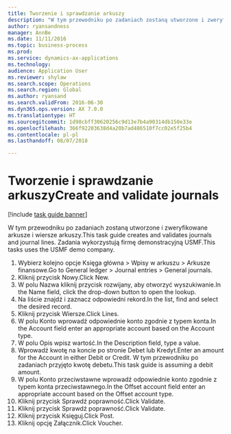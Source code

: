 ```yaml
--- 
title: Tworzenie i sprawdzanie arkuszy
description: "W tym przewodniku po zadaniach zostaną utworzone i zweryfikowane arkusze i wiersze arkuszy."
author: ryansandness
manager: AnnBe
ms.date: 11/11/2016
ms.topic: business-process
ms.prod: 
ms.service: dynamics-ax-applications
ms.technology: 
audience: Application User
ms.reviewer: shylaw
ms.search.scope: Operations
ms.search.region: Global
ms.author: ryansand
ms.search.validFrom: 2016-06-30
ms.dyn365.ops.version: AX 7.0.0
ms.translationtype: HT
ms.sourcegitcommit: 1d98cbff30620256c9d13e7b4a90314db150e33e
ms.openlocfilehash: 366f92203638d4a20b7ad486510f7cc02e5f25b4
ms.contentlocale: pl-pl
ms.lasthandoff: 08/07/2018

---
```

# <a name="create-and-validate-journals"></a><span data-ttu-id="40503-103">Tworzenie i sprawdzanie arkuszy</span><span class="sxs-lookup"><span data-stu-id="40503-103">Create and validate journals</span></span>

[!include [task guide banner](../../includes/task-guide-banner.md)]

<span data-ttu-id="40503-104">W tym przewodniku po zadaniach zostaną utworzone i zweryfikowane arkusze i wiersze arkuszy.</span><span class="sxs-lookup"><span data-stu-id="40503-104">This task guide creates and validates journals and journal lines.</span></span> <span data-ttu-id="40503-105">Zadania wykorzystują firmę demonstracyjną USMF.</span><span class="sxs-lookup"><span data-stu-id="40503-105">This tasks uses the USMF demo company.</span></span>  



1. <span data-ttu-id="40503-106">Wybierz kolejno opcje Księga główna > Wpisy w arkuszu > Arkusze finansowe.</span><span class="sxs-lookup"><span data-stu-id="40503-106">Go to General ledger > Journal entries > General journals.</span></span>
2. <span data-ttu-id="40503-107">Kliknij przycisk Nowy.</span><span class="sxs-lookup"><span data-stu-id="40503-107">Click New.</span></span>
3. <span data-ttu-id="40503-108">W polu Nazwa kliknij przycisk rozwijany, aby otworzyć wyszukiwanie.</span><span class="sxs-lookup"><span data-stu-id="40503-108">In the Name field, click the drop-down button to open the lookup.</span></span>
4. <span data-ttu-id="40503-109">Na liście znajdź i zaznacz odpowiedni rekord.</span><span class="sxs-lookup"><span data-stu-id="40503-109">In the list, find and select the desired record.</span></span>
5. <span data-ttu-id="40503-110">Kliknij przycisk Wiersze.</span><span class="sxs-lookup"><span data-stu-id="40503-110">Click Lines.</span></span>
6. <span data-ttu-id="40503-111">W polu Konto wprowadź odpowiednie konto zgodnie z typem konta.</span><span class="sxs-lookup"><span data-stu-id="40503-111">In the Account field enter an appropriate account based on the Account type.</span></span>
7. <span data-ttu-id="40503-112">W polu Opis wpisz wartość.</span><span class="sxs-lookup"><span data-stu-id="40503-112">In the Description field, type a value.</span></span>
8. <span data-ttu-id="40503-113">Wprowadź kwotę na koncie po stronie Debet lub Kredyt.</span><span class="sxs-lookup"><span data-stu-id="40503-113">Enter an amount for the Account in either Debit or Credit.</span></span> <span data-ttu-id="40503-114">W tym przewodniku po zadaniach przyjęto kwotę debetu.</span><span class="sxs-lookup"><span data-stu-id="40503-114">This task guide is assuming a debit amount.</span></span>
9. <span data-ttu-id="40503-115">W polu Konto przeciwstawne wprowadź odpowiednie konto zgodnie z typem konta przeciwstawnego.</span><span class="sxs-lookup"><span data-stu-id="40503-115">In the Offset account field enter an appropriate account based on the Offset account type.</span></span>
10. <span data-ttu-id="40503-116">Kliknij przycisk Sprawdź poprawność.</span><span class="sxs-lookup"><span data-stu-id="40503-116">Click Validate.</span></span>
11. <span data-ttu-id="40503-117">Kliknij przycisk Sprawdź poprawność.</span><span class="sxs-lookup"><span data-stu-id="40503-117">Click Validate.</span></span>
12. <span data-ttu-id="40503-118">Kliknij przycisk Księguj.</span><span class="sxs-lookup"><span data-stu-id="40503-118">Click Post.</span></span>
13. <span data-ttu-id="40503-119">Kliknij opcję Załącznik.</span><span class="sxs-lookup"><span data-stu-id="40503-119">Click Voucher.</span></span>


